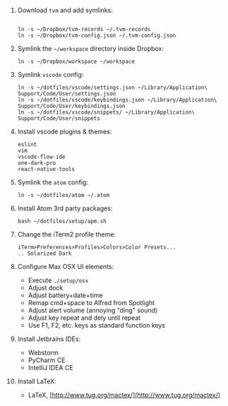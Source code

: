 1. Download `tvm` and add symlinks:

    ```

    ln -s ~/Dropbox/tvm-records ~/.tvm-records
    ln -s ~/Dropbox/tvm-config.json ~/.tvm-config.json
    ```

1. Symlink the `~/workspace` directory inside Dropbox:

    ```
    ln -s ~/Dropbox/workspace ~/workspace
    ```
1. Symlink `vscode` config:

    ```
    ln -s ~/dotfiles/vscode/settings.json ~/Library/Application\ Support/Code/User/settings.json
    ln -s ~/dotfiles/vscode/keybindings.json ~/Library/Application\ Support/Code/User/keybindings.json
    ln -s ~/dotfiles/vscode/snippets/ ~/Library/Application\ Support/Code/User/snippets
    ```

1. Install vscode plugins & themes:

    ```
    eslint
    vim
    vscode-flow-ide
    one-dark-pro
    react-native-tools
    ```

1. Symlink the `atom` config:

    ```
    ln -s ~/dotfiles/atom ~/.atom
    ```

1. Install Atom 3rd party packages:

    ```
    bash ~/dotfiles/setup/apm.sh
    ```

1. Change the iTerm2 profile theme:

    ```
    iTerm>Preferences>Profiles>Colors>Color Presets...
    .. Solarized Dark
    ```

1. Configure Max OSX UI elements:

    * Execute `./setup/osx`
    * Adjust dock
    * Adjust battery+date+time
    * Remap cmd+space to Alfred from Spotlight
    * Adjust alert volume (annoying "ding" sound)
    * Adjust key repeat and dely until repeat
    * Use F1, F2, etc. keys as standard function keys

1. Install Jetbrains IDEs:

    * Webstorm
    * PyCharm CE
    * IntelliJ IDEA CE

1. Install LaTeX:

    * LaTeX, [http://www.tug.org/mactex/](http://www.tug.org/mactex/)
